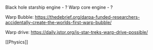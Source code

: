 Black hole starship engine - ?
Warp core engine - ?

Warp Bubble: https://thedebrief.org/darpa-funded-researchers-accidentally-create-the-worlds-first-warp-bubble/

Warp drive: https://daily.jstor.org/is-star-treks-warp-drive-possible/

[[Physics]]